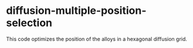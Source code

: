 # diffusion-multiple-position-selection
This code optimizes the position of the alloys in a hexagonal diffusion grid.